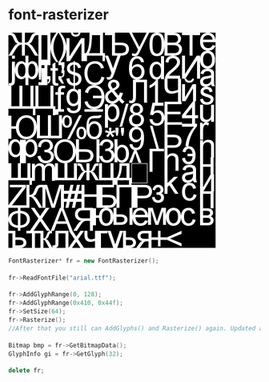 font-rasterizer
===============
![Alt text](test.png "glyph atlas")
```cpp
FontRasterizer* fr = new FontRasterizer();

fr->ReadFontFile("arial.ttf");

fr->AddGlyphRange(0, 128);
fr->AddGlyphRange(0x410, 0x44f);
fr->SetSize(64);
fr->Rasterize();
//After that you still can AddGlyphs() and Rasterize() again. Updated atlas will be composed.

Bitmap bmp = fr->GetBitmapData();
GlyphInfo gi = fr->GetGlyph(32);

delete fr;
```
